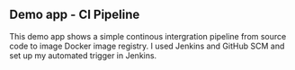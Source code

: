 ## Demo app - CI Pipeline

This demo app shows a simple continous  intergration pipeline from source code to image Docker image registry.
I used Jenkins and GitHub SCM and set up my automated trigger in Jenkins.
